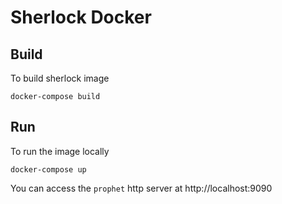 # Sherlock Docker 

## Build 

To build sherlock image
    
    docker-compose build
    
## Run

To run the image locally
    
    docker-compose up

You can access the `prophet` http server at http://localhost:9090
